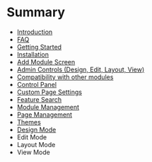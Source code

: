 # Summary

* [Introduction](README.md)
* [FAQ](FAQ.md)
* [Getting Started](getting_started.md)
* [Installation](installation.md)
* [Add Module Screen](add_module_screen.md)
* [Admin Controls (Design, Edit, Layout, View)](admin_controls.md)
* [Compatibility with other modules](compatibility_with_other_modules.md)
* [Control Panel](control_panel.md)
* [Custom Page Settings](custom_page_settings.md)
* [Feature Search](feature_search.md)
* [Module Management](module_management.md)
* [Page Management](page_management.md)
* [Themes](themes.md)
* [Design Mode](design_mode.md)
* Edit Mode
* Layout Mode
* View Mode

